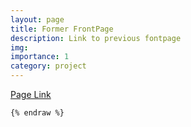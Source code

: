 ```yaml
---
layout: page
title: Former FrontPage
description: Link to previous fontpage
img:
importance: 1
category: project
---
```


[Page Link](https://loskiw.github.io/old_fp_1/)

```
{% endraw %}
